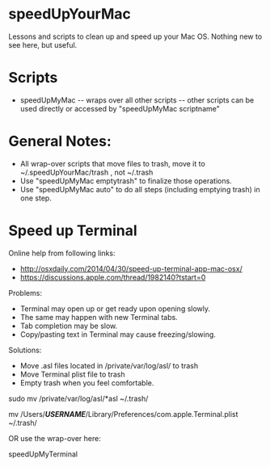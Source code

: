 # speedUpYourMac
Lessons and scripts to clean up and speed up your Mac OS. Nothing new to see here, but useful.

# Scripts

- speedUpMyMac 
-- wraps over all other scripts
-- other scripts can be used directly or accessed by "speedUpMyMac scriptname"



# General Notes:

- All wrap-over scripts that move files to trash, move it to ~/.speedUpYourMac/trash , not ~/.trash
- Use "speedUpMyMac emptytrash" to finalize those operations.
- Use "speedUpMyMac auto" to do all steps (including emptying trash) in one step.


# Speed up Terminal
Online help from following links:

- http://osxdaily.com/2014/04/30/speed-up-terminal-app-mac-osx/
- https://discussions.apple.com/thread/1982140?tstart=0


Problems:

- Terminal may open up or get ready upon opening slowly.
- The same may happen with new Terminal tabs.
- Tab completion may be slow.
- Copy/pasting text in Terminal may cause freezing/slowing.

Solutions:

- Move .asl files located in /private/var/log/asl/ to trash
- Move Terminal plist file to trash
- Empty trash when you feel comfortable.

sudo mv /private/var/log/asl/*asl ~/.trash/

mv /Users/___USERNAME___/Library/Preferences/com.apple.Terminal.plist ~/.trash/

OR use the wrap-over here:

speedUpMyTerminal

